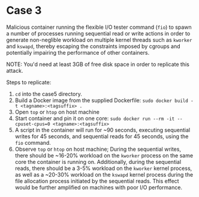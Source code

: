 # Case 3
Malicious container running the flexible I/O tester command (`fio`) to spawn a number of processes running sequential read or write actions in order to generate non-neglible workload on multiple kernel threads such as `kworker` and `kswapd`, thereby escaping the constraints imposed by cgroups and potentially impairing the performance of other containers.

NOTE: You'd need at least 3GB of free disk space in order to replicate this attack.

Steps to replicate: 
1. `cd` into the case5 directory.
2. Build a Docker image from the supplied Dockerfile: `sudo docker build -t <tagname>:<tagsuffix> .`
3. Open `top` or `htop` on host machine
4. Start container and pin it on one core: 
    `sudo docker run --rm -it --cpuset-cpus=0 <tagname>:<tagsuffix>`
5. A script in the container will run for ~90 seconds, executing sequential writes for 45 seconds, and sequential reads for 45 seconds, using the `fio` command.
6. Observe `top` or `htop` on host machine; During the sequential writes, there should be ~16-20% workload on the `kworker` process on the same core the container is running on. Additionally, during the sequential reads, there should be a 3-5% workload on the `kworker` kernel process, as well as a ~20-30% workload on the `kswapd` kernel process during the file allocation process initiated by the sequential reads. This effect would be further amplified on machines with poor I/O performance.